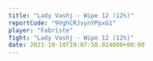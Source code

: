 ```yaml
---
title: "Lady Vashj - Wipe 12 (12%)"
reportCode: "9VghCRJvynYPpxG1"
player: "Fabrïste"
fight: "Lady Vashj - Wipe 12 (12%)"
date: 2021-10-10T19:07:58.024000+00:00
---
```

